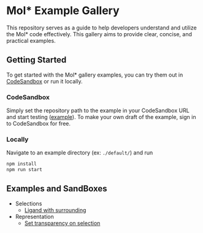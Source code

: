 Mol* Example Gallery
====================
This repository serves as a guide to help developers understand and utilize the Mol* code effectively. This gallery aims to provide clear, concise, and practical examples.

## Getting Started
To get started with the Mol* gallery examples, you can try them out in [CodeSandbox](codesandbox.io) or run it locally. 

### CodeSandbox
Simply set the repository path to the example in your CodeSandbox URL and start testing ([example](https://codesandbox.io/p/sandbox/github/molstar/example-gallery/tree/codesandbox/selections/select_ligand_and_surroundings)). To make your own draft of the example, sign in to CodeSandbox for free.

### Locally
Navigate to an example directory (ex: `./default/`) and run
```sh
npm install
npm run start
```

## Examples and SandBoxes
- Selections
  - [Ligand with surrounding](https://codesandbox.io/p/sandbox/github/molstar/example-gallery/tree/codesandbox/selection/select_ligand_and_surroundings)
- Representation
  - [Set transparency on selection](https://codesandbox.io/p/sandbox/github/molstar/example-gallery/tree/codesandbox/representation/transparency_using_selection)